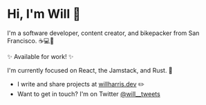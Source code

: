 # Hi, I'm Will 👋

I'm a software developer, content creator, and bikepacker from San Francisco. ☕💻🚴

✨ Available for work! ✨

I'm currently focused on React, the Jamstack, and Rust. 🦀

- I write and share projects at [willharris.dev](https://willharris.dev) ✏️
- Want to get in touch? I'm on Twitter [@will__tweets](https://twitter.com/will__tweets)

<!--
**will-t-harris/will-t-harris** is a ✨ _special_ ✨ repository because its `README.md` (this file) appears on your GitHub profile.

Here are some ideas to get you started:

- 🔭 I’m currently working on ...
- 🌱 I’m currently learning ...
- 👯 I’m looking to collaborate on ...
- 🤔 I’m looking for help with ...
- 💬 Ask me about ...
- 📫 How to reach me: ...
- 😄 Pronouns: ...
- ⚡ Fun fact: ...
-->

